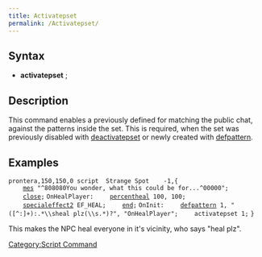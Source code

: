 ```yaml
---
title: Activatepset
permalink: /Activatepset/
---
```


Syntax
------

-   **activatepset** <set number>;

Description
-----------

This command enables a previously defined for matching the public chat, against the patterns inside the set. This is required, when the set was previously disabled with [deactivatepset](/deactivatepset "wikilink") or newly created with [defpattern](/defpattern "wikilink").

Examples
--------

`prontera,150,150,0 script  Strange Spot    -1,{`
`    `[`mes`](/mes "wikilink")` "^808080You wonder, what this could be for...^00000";`
`    `[`close`](/close "wikilink")`;`
`OnHealPlayer:`
`    `[`percentheal`](/percentheal "wikilink")` 100, 100;`
`    `[`specialeffect2`](/specialeffect2 "wikilink")` EF_HEAL;`
`    `[`end`](/end "wikilink")`;`
`OnInit:`
`    `[`defpattern`](/defpattern "wikilink")` 1, "([^:]+):.*\\sheal plz(\\s.*)?", "OnHealPlayer";`
`    activatepset 1;`
`}`

This makes the NPC heal everyone in it's vicinity, who says "heal plz".

[Category:Script Command](/Category:Script_Command "wikilink")